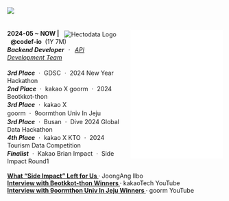<a href="https://github.com/h-beeen">
  <img src="https://ishan-rest.vercel.app/svg/banner/blackhole/Backend-Enthusiast"/>
</a>
<br><br><br>

<img src="/song.svg" alt="spotify-github-profile" align="right" height="300" style="margin-left:20px;">
<span><strong>2024-05 ~ NOW |</strong>&nbsp;&nbsp;
<img src="https://velog.velcdn.com/images/h-beeen/post/7b7f8734-5bb0-4e73-bb94-a03793cc5131/image.png"alt="Hectodata Logo"style="height: 13px; vertical-align: middle;">
<span>&nbsp;&nbsp;<strong>@codef-io</strong>&nbsp;&nbsp;(1Y 7M)<br>
<i><strong>Backend Developer</strong>&nbsp;ㆍ&nbsp;
<a href="https://www.hectocareers.co.kr/ko/peopleview-hd2" target="_blank" rel="noopener noreferrer">
API Development Team
</a>
</i>
</span>
<br><br>
<span><b><i>3rd Place</i></b>&nbsp;ㆍ&nbsp;GDSC&nbsp;ㆍ&nbsp;2024 New Year Hackathon</span><br>
<span><b><i>2nd Place</i></b>&nbsp;ㆍ&nbsp;kakao X goorm&nbsp;ㆍ&nbsp;2024 Beotkkot-thon</span><br>
<span><b><i>3rd Place</i></b>&nbsp;ㆍ&nbsp;kakao X goorm&nbsp;ㆍ&nbsp;9oormthon Univ In Jeju</span><br>
<span><b><i>3rd Place</i></b>&nbsp;ㆍ&nbsp;Busan&nbsp;ㆍ&nbsp;Dive 2024 Global Data Hackathon</span><br>
<span><b><i>4th Place</i></b>&nbsp;ㆍ&nbsp;kakao X KTO&nbsp;ㆍ&nbsp;2024 Tourism Data Competition</span><br>
<span><b><i>Finalist</i></b>&nbsp;ㆍ&nbsp;Kakao Brian Impact&nbsp;ㆍ&nbsp;Side Impact Round1</span><br>
<br>
<div>
  <div><strong>
    <a href="https://www.thebutter.org/news/articleView.html?idxno=1108" target="_blank" rel="noopener noreferrer">
      What “Side Impact” Left for Us
    </a>
  </strong> · JoongAng Ilbo</div>
  <div><strong>
    <a href="https://www.youtube.com/watch?v=AqTSrinWXNs&t=96s" target="_blank" rel="noopener noreferrer">
      Interview with Beotkkot-thon Winners
    </a>
  </strong> · kakaoTech YouTube</div>
  <div><strong>
    <a href="https://www.youtube.com/watch?v=-tKYqBW6Vk8&t=238s" target="_blank" rel="noopener noreferrer">
      Interview with 9oormthon Univ In Jeju Winners
    </a>
  </strong> · goorm YouTube</div>
</div>
